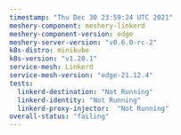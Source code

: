```yaml
---
timestamp: "Thu Dec 30 23:59:24 UTC 2021"
meshery-component: meshery-linkerd
meshery-component-version: edge
meshery-server-version: "v0.6.0-rc-2"
k8s-distro: minikube
k8s-version: "v1.20.1"
service-mesh: Linkerd
service-mesh-version: "edge-21.12.4"
tests:
  linkerd-destination: "Not Running"
  linkerd-identity: "Not Running"
  linkerd-proxy-injector:  "Not Running"
overall-status: "failing"
---
```

